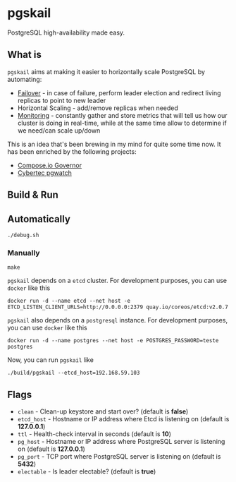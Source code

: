 # pgskail
PostgreSQL high-availability made easy.

## What is

`pgskail` aims at making it easier to horizontally scale PostgreSQL by automating:

* [Failover](https://github.com/pires/pgskail/wiki/Failover) - in case of failure, perform leader election and redirect living replicas to point to new leader
* Horizontal Scaling - add/remove replicas when needed
* [Monitoring](https://github.com/pires/pgskail/wiki/Monitoring) - constantly gather and store metrics that will tell us how our cluster is doing in real-time, while at the same time allow to determine if we need/can scale up/down

This is an idea that's been brewing in my mind for quite some time now. It has been enriched by the following projects:

* [Compose.io Governor](https://github.com/compose/governor)
* [Cybertec pgwatch](http://www.cybertec.at/en/products/pgwatch-cybertec-enterprise-postgresql-monitor)

## Build & Run

## Automatically

```
./debug.sh
```

### Manually

```
make
```

`pgskail` depends on a `etcd` cluster. For development purposes, you can use `docker` like this

```
docker run -d --name etcd --net host -e ETCD_LISTEN_CLIENT_URLS=http://0.0.0.0:2379 quay.io/coreos/etcd:v2.0.7
```

`pgskail` also depends on a `postgresql` instance. For development purposes, you can use `docker` like this

```
docker run -d --name postgres --net host -e POSTGRES_PASSWORD=teste postgres
```

Now, you can run `pgskail` like  

```
./build/pgskail --etcd_host=192.168.59.103
```

## Flags

* `clean` - Clean-up keystore and start over? (default is **false**)
* `etcd_host` - Hostname or IP address where Etcd is listening on (default is **127.0.0.1**)
* `ttl` - Health-check interval in seconds (default is **10**)
* `pg_host` - Hostname or IP address where PostgreSQL server is listening on (default is **127.0.0.1**)
* `pg_port` - TCP port where PostgreSQL server is listening on (default is **5432**)
* `electable` - Is leader electable? (default is **true**)

